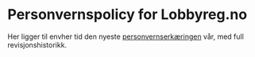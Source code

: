 # Personvernspolicy for Lobbyreg.no

Her ligger til envher tid den nyeste [personvernserkæringen](https://github.com/Venstrekoderne/lobbyreg-personvern/blob/main/personvernserkl%C3%A6ring.md) vår, med full revisjonshistorikk.

